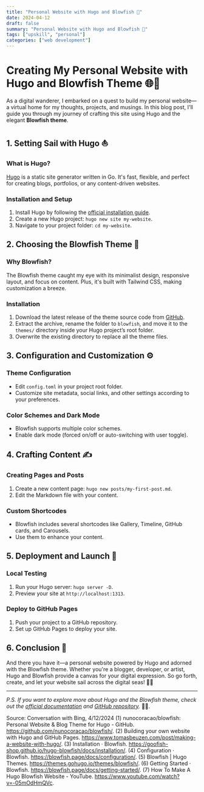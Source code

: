 ```yaml
---
title: "Personal Website with Hugo and Blowfish 🚀"
date: 2024-04-12
draft: false
summary: "Personal Website with Hugo and Blowfish 🚀"
tags: ["upskill", "personal"]
categories: ["web development"]
---
```


# **Creating My Personal Website with Hugo and Blowfish Theme** 🌐🚀

As a digital wanderer, I embarked on a quest to build my personal website—a virtual home for my thoughts, projects, and musings. In this blog post, I'll guide you through my journey of crafting this site using Hugo and the elegant **Blowfish theme**.

## **1. Setting Sail with Hugo** ⛵

### **What is Hugo?**

[Hugo](https://gohugo.io/) is a static site generator written in Go. It's fast, flexible, and perfect for creating blogs, portfolios, or any content-driven websites.

### **Installation and Setup**

1. Install Hugo by following the [official installation guide](https://gohugo.io/getting-started/installing/).
2. Create a new Hugo project: `hugo new site my-website`.
3. Navigate to your project folder: `cd my-website`.

## **2. Choosing the Blowfish Theme** 🐠

### **Why Blowfish?**

The Blowfish theme caught my eye with its minimalist design, responsive layout, and focus on content. Plus, it's built with Tailwind CSS, making customization a breeze.

### **Installation**

1. Download the latest release of the theme source code from [GitHub](https://github.com/nunocoracao/blowfish).
2. Extract the archive, rename the folder to `blowfish`, and move it to the `themes/` directory inside your Hugo project’s root folder.
3. Overwrite the existing directory to replace all the theme files.

## **3. Configuration and Customization** ⚙️

### **Theme Configuration**

- Edit `config.toml` in your project root folder.
- Customize site metadata, social links, and other settings according to your preferences.

### **Color Schemes and Dark Mode**

- Blowfish supports multiple color schemes.
- Enable dark mode (forced on/off or auto-switching with user toggle).

## **4. Crafting Content** ✍️

### **Creating Pages and Posts**

1. Create a new content page: `hugo new posts/my-first-post.md`.
2. Edit the Markdown file with your content.

### **Custom Shortcodes**

- Blowfish includes several shortcodes like Gallery, Timeline, GitHub cards, and Carousels.
- Use them to enhance your content.

## **5. Deployment and Launch** 🚀

### **Local Testing**

1. Run your Hugo server: `hugo server -D`.
2. Preview your site at `http://localhost:1313`.

### **Deploy to GitHub Pages**

1. Push your project to a GitHub repository.
2. Set up GitHub Pages to deploy your site.

## **6. Conclusion** 🌟

And there you have it—a personal website powered by Hugo and adorned with the Blowfish theme. Whether you're a blogger, developer, or artist, Hugo and Blowfish provide a canvas for your digital expression. So go forth, create, and let your website sail across the digital seas! 🌊🔗

---

*P.S. If you want to explore more about Hugo and the Blowfish theme, check out the [official documentation](https://blowfish.page/docs/getting-started/) and [GitHub repository](https://github.com/nunocoracao/blowfish).* 🐠🌐.

Source: Conversation with Bing, 4/12/2024
(1) nunocoracao/blowfish: Personal Website & Blog Theme for Hugo - GitHub. https://github.com/nunocoracao/blowfish/.
(2) Building your own website with Hugo and GitHub Pages. https://www.tomasbeuzen.com/post/making-a-website-with-hugo/.
(3) Installation · Blowfish. https://goofish-shop.github.io/hugo-blowfish/docs/installation/.
(4) Configuration · Blowfish. https://blowfish.page/docs/configuration/.
(5) Blowfish | Hugo Themes. https://themes.gohugo.io/themes/blowfish/.
(6) Getting Started · Blowfish. https://blowfish.page/docs/getting-started/.
(7) How To Make A Hugo Blowfish Website - YouTube. https://www.youtube.com/watch?v=-05mOdHmQVc.